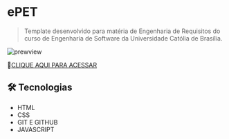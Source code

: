 # ePET

> Template desenvolvido para matéria de Engenharia de Requisitos do curso de Engenharia de Software da Universidade Católia de Brasília.

![prewview](https://cdn.discordapp.com/attachments/1010584159145705632/1020514059336024154/vieirinhagui.github.io_template_navegavel_.png)

🔗[CLIQUE AQUI PARA ACESSAR](https://henriquesalo.github.io/E-pet/)

## 🛠 Tecnologias

  - HTML
  - CSS 
  - GIT E GITHUB 
  - JAVASCRIPT 

##
